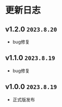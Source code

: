# 更新日志

## v1.2.0 `2023.8.20`

- bug修复

## v1.1.0 `2023.8.19`

- bug修复

## v1.0.0 `2023.8.19`

- 正式版发布

